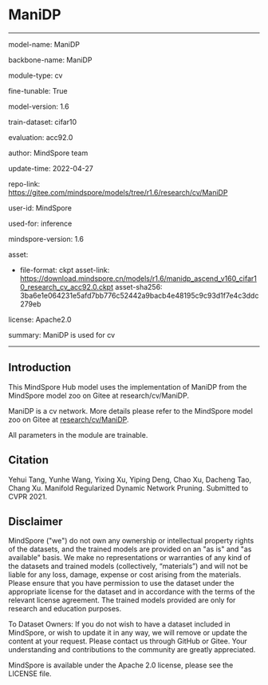 # ManiDP

---

model-name: ManiDP

backbone-name: ManiDP

module-type: cv

fine-tunable: True

model-version: 1.6

train-dataset: cifar10

evaluation: acc92.0

author: MindSpore team

update-time: 2022-04-27

repo-link: <https://gitee.com/mindspore/models/tree/r1.6/research/cv/ManiDP>

user-id: MindSpore

used-for: inference

mindspore-version: 1.6

asset:

-
    file-format: ckpt
    asset-link: <https://download.mindspore.cn/models/r1.6/manidp_ascend_v160_cifar10_research_cv_acc92.0.ckpt>
    asset-sha256: 3ba6e1e064231e5afd7bb776c52442a9bacb4e48195c9c93d1f7e4c3ddc279eb

license: Apache2.0

summary: ManiDP is used for cv

---

## Introduction

This MindSpore Hub model uses the implementation of ManiDP from the MindSpore model zoo on Gitee at research/cv/ManiDP.

ManiDP is a cv network. More details please refer to the MindSpore model zoo on Gitee at [research/cv/ManiDP](https://gitee.com/mindspore/models/blob/r1.6/research/cv/ManiDP/Readme.md).

All parameters in the module are trainable.

## Citation

Yehui Tang, Yunhe Wang, Yixing Xu, Yiping Deng, Chao Xu, Dacheng Tao, Chang Xu. Manifold Regularized Dynamic Network Pruning. Submitted to CVPR 2021.

## Disclaimer

MindSpore ("we") do not own any ownership or intellectual property rights of the datasets, and the trained models are provided on an "as is" and "as available" basis. We make no representations or warranties of any kind of the datasets and trained models (collectively, “materials”) and will not be liable for any loss, damage, expense or cost arising from the materials. Please ensure that you have permission to use the dataset under the appropriate license for the dataset and in accordance with the terms of the relevant license agreement. The trained models provided are only for research and education purposes.

To Dataset Owners: If you do not wish to have a dataset included in MindSpore, or wish to update it in any way, we will remove or update the content at your request. Please contact us through GitHub or Gitee. Your understanding and contributions to the community are greatly appreciated.

MindSpore is available under the Apache 2.0 license, please see the LICENSE file.
